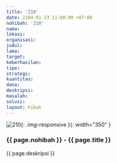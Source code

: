 ```yaml
---
title: '210'
date: 2104-01-23 11:08:00 +07:00
nohibah: '210'
nama:
lokasi:
organisasi:
judul:
lama:
target:
keberhasilan:
tipe:
strategi:
kuantitas:
dana:
deskripsi:
masalah:
solusi:
layout: hibah
---
```


![210](/static/img/hibahcms/210.png){: .img-responsive }{: width="350" }

### {{ page.nohibah }} - {{ page.title }}

{{ page.deskripsi }}
